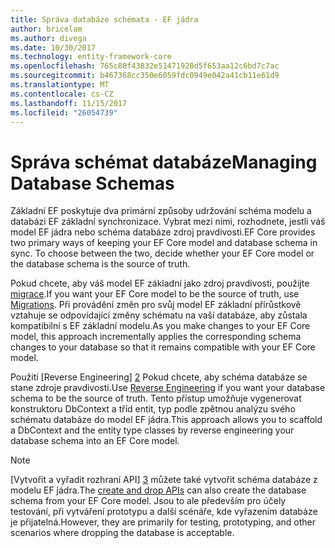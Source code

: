 ```yaml
---
title: Správa databáze schémata - EF jádra
author: bricelam
ms.author: divega
ms.date: 10/30/2017
ms.technology: entity-framework-core
ms.openlocfilehash: 765c80f43832e51471928d5f653aa12c6bd7c7ac
ms.sourcegitcommit: b467368cc350e6059fdc0949e042a41cb11e61d9
ms.translationtype: MT
ms.contentlocale: cs-CZ
ms.lasthandoff: 11/15/2017
ms.locfileid: "26054739"
---
```

# <a name="managing-database-schemas"></a><span data-ttu-id="6d809-102">Správa schémat databáze</span><span class="sxs-lookup"><span data-stu-id="6d809-102">Managing Database Schemas</span></span>
<span data-ttu-id="6d809-103">Základní EF poskytuje dva primární způsoby udržování schéma modelu a databázi EF základní synchronizace. Vybrat mezi nimi, rozhodnete, jestli váš model EF jádra nebo schéma databáze zdroj pravdivosti.</span><span class="sxs-lookup"><span data-stu-id="6d809-103">EF Core provides two primary ways of keeping your EF Core model and database schema in sync. To choose between the two, decide whether your EF Core model or the database schema is the source of truth.</span></span>

<span data-ttu-id="6d809-104">Pokud chcete, aby váš model EF základní jako zdroj pravdivosti, použijte [migrace][1].</span><span class="sxs-lookup"><span data-stu-id="6d809-104">If you want your EF Core model to be the source of truth, use [Migrations][1].</span></span> <span data-ttu-id="6d809-105">Při provádění změn pro svůj model EF základní přírůstkově vztahuje se odpovídající změny schématu na vaší databáze, aby zůstala kompatibilní s EF základní modelu.</span><span class="sxs-lookup"><span data-stu-id="6d809-105">As you make changes to your EF Core model, this approach incrementally applies the corresponding schema changes to your database so that it remains compatible with your EF Core model.</span></span>

<span data-ttu-id="6d809-106">Použití [Reverse Engineering] [ 2] Pokud chcete, aby schéma databáze se stane zdroje pravdivosti.</span><span class="sxs-lookup"><span data-stu-id="6d809-106">Use [Reverse Engineering][2] if you want your database schema to be the source of truth.</span></span> <span data-ttu-id="6d809-107">Tento přístup umožňuje vygenerovat konstruktoru DbContext a tříd entit, typ podle zpětnou analýzu svého schématu databáze do model EF jádra.</span><span class="sxs-lookup"><span data-stu-id="6d809-107">This approach allows you to scaffold a DbContext and the entity type classes by reverse engineering your database schema into an EF Core model.</span></span>

> [!NOTE]
> <span data-ttu-id="6d809-108">[Vytvořit a vyřadit rozhraní API] [ 3] můžete také vytvořit schéma databáze z modelu EF jádra.</span><span class="sxs-lookup"><span data-stu-id="6d809-108">The [create and drop APIs][3] can also create the database schema from your EF Core model.</span></span> <span data-ttu-id="6d809-109">Jsou to ale především pro účely testování, při vytváření prototypu a další scénáře, kde vyřazením databáze je přijatelná.</span><span class="sxs-lookup"><span data-stu-id="6d809-109">However, they are primarily for testing, prototyping, and other scenarios where dropping the database is acceptable.</span></span>


  [1]: migrations/index.md
  [2]: scaffolding.md
  [3]: ensure-created.md
